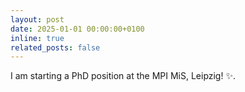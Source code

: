 ```yaml
---
layout: post
date: 2025-01-01 00:00:00+0100
inline: true
related_posts: false
---
```


I am starting a PhD position at the MPI MiS, Leipzig! :sparkles:.
